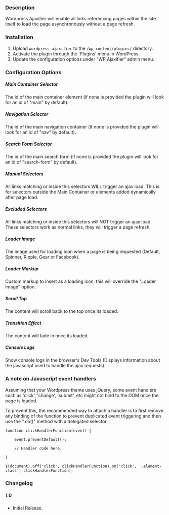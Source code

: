 ### Description

Wordpress Ajaxifier will enable all links referencing pages within the site itself to load the page asynchronously without a page refresh.


### Installation

1. Upload `wordpress-ajaxifier` to the `/wp-content/plugins/` directory.
2. Activate the plugin through the 'Plugins' menu in WordPress.
3. Update the configuration options under "WP Ajaxifier" admin menu.


### Configuration Options

##### Main Container Selector
The id of the main container element (if none is provided the plugin will look for an id of "main" by default).

##### Navigation Selector
The id of the main navigation container (if none is provided the plugin will look for an id of "nav" by default).

##### Search Form Selector
The id of the main search form (if none is provided the plugin will look for an id of "search-form" by default).

##### Manual Selectors
All links matching or inside this selectors WILL trigger an ajax load. This is for selectors outside the Main Container or elements added dynamically after page load.

##### Excluded Selectors
All links matching or inside this selectors will NOT trigger an ajax load. These selectors work as normal links, they will trigger a page refresh.

##### Loader Image
The image used for loading icon when a page is being requested (Default, Spinner, Ripple, Gear or Facebook).

##### Loader Markup
Custom markup to insert as a loading icon, this will override the "Loader Image" option.

##### Scroll Top
The content will scroll back to the top once its loaded.

##### Transition Effect
The content will fade in once its loaded.

##### Console Logs
Show console logs in the browser's Dev Tools (Displays information about the javascript used to handle the ajax requests).


### A note on Javascript event handlers

Assuming that your Wordpress theme uses jQuery, some event handlers such as 'click', 'change', 'submit', etc might not bind to the DOM once the page is loaded.

To prevent this, the recommended way to attach a handler is to first remove any binding of the function to prevent duplicated event triggering
and then use the ".on()" method with a delegated selector.

```
function clickHandlerFunction(event) {

    event.preventDefault();

    // Handler code here.

}

$(document).off('click', clickHandlerFunction).on('click', '.element-class', clickHandlerFunction);
```


### Changelog

##### 1.0 
* Initial Release.
